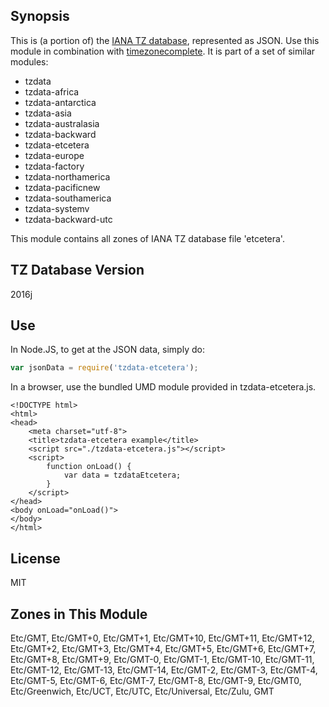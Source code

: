 
## Synopsis

This is (a portion of) the [IANA TZ database](https://www.iana.org/time-zones), represented as JSON. Use this module in combination with [timezonecomplete](https://www.npmjs.com/package/timezonecomplete).
It is part of a set of similar modules:
* tzdata
* tzdata-africa
* tzdata-antarctica
* tzdata-asia
* tzdata-australasia
* tzdata-backward
* tzdata-etcetera
* tzdata-europe
* tzdata-factory
* tzdata-northamerica
* tzdata-pacificnew
* tzdata-southamerica
* tzdata-systemv
* tzdata-backward-utc

This module contains all zones of IANA TZ database file 'etcetera'.



## TZ Database Version

2016j

## Use

In Node.JS, to get at the JSON data, simply do:

```javascript
var jsonData = require('tzdata-etcetera');
```

In a browser, use the bundled UMD module provided in tzdata-etcetera.js.

```
<!DOCTYPE html>
<html>
<head>
    <meta charset="utf-8">
    <title>tzdata-etcetera example</title>
    <script src="./tzdata-etcetera.js"></script>
    <script>
        function onLoad() {
            var data = tzdataEtcetera;
        }
    </script>
</head>
<body onLoad="onLoad()">
</body>
</html>
```

## License

MIT

## Zones in This Module

Etc/GMT, Etc/GMT+0, Etc/GMT+1, Etc/GMT+10, Etc/GMT+11, Etc/GMT+12, Etc/GMT+2, Etc/GMT+3, Etc/GMT+4, Etc/GMT+5, Etc/GMT+6, Etc/GMT+7, Etc/GMT+8, Etc/GMT+9, Etc/GMT-0, Etc/GMT-1, Etc/GMT-10, Etc/GMT-11, Etc/GMT-12, Etc/GMT-13, Etc/GMT-14, Etc/GMT-2, Etc/GMT-3, Etc/GMT-4, Etc/GMT-5, Etc/GMT-6, Etc/GMT-7, Etc/GMT-8, Etc/GMT-9, Etc/GMT0, Etc/Greenwich, Etc/UCT, Etc/UTC, Etc/Universal, Etc/Zulu, GMT
